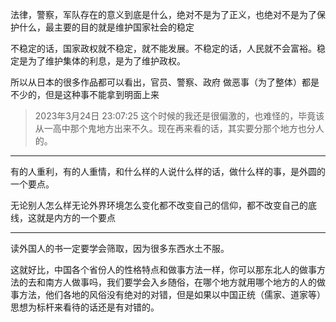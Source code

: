 法律，警察，军队存在的意义到底是什么，绝对不是为了正义，也绝对不是为了保护什么，最主要的目的就是维护国家社会的稳定

不稳定的话，国家政权就不稳定，就不能发展。不稳定的话，人民就不会富裕。稳定是为了维护集体的利息，是为了维护政权。

所以从日本的很多作品都可以看出，官员、警察、政府 做恶事（为了整体）都是不少的，但是这种事不能拿到明面上来

> 2023年3月24日 23:07:25 这个时候的我还是很偏激的，也难怪的，毕竟该从一高中那个鬼地方出来不久。现在再来看的话，其实要分那个地方也分人的。

___
有的人重利，有的人重情，和什么样的人说什么样的话，做什么样的事，是外圆的一个要点。

  

无论别人怎么样无论外界环境怎么变化都不改变自己的信仰，都不改变自己的底线，这就是内方的一个要点
___
读外国人的书一定要学会筛取，因为很多东西水土不服。

  

这就好比，中国各个省份人的性格特点和做事方法一样，你可以那东北人的做事方法的去和南方人做事吗，我们要学会入乡随俗，在哪个地方就用哪个地方的人的做事方法，他们各地的风俗没有绝对的对错，但是如果以中国正统（儒家、道家等）思想为标杆来看待的话还是有对错的。